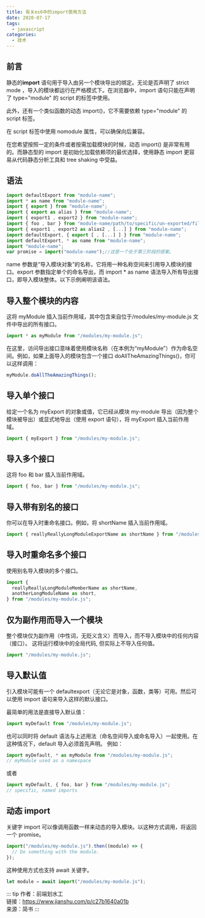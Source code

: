 ```yaml
---
title: 有关es6中的import使用方法
date: 2020-07-17
tags:
  - javascript
categories:
  - 技术
---
```


## 前言

静态的**import** 语句用于导入由另一个模块导出的绑定。无论是否声明了 strict mode ，导入的模块都运行在严格模式下。在浏览器中，import 语句只能在声明了 type="module" 的 script 的标签中使用。

此外，还有一个类似函数的动态 import()，它不需要依赖 type="module" 的 script 标签。

在 script 标签中使用 nomodule 属性，可以确保向后兼容。

在您希望按照一定的条件或者按需加载模块的时候，动态 import() 是非常有用的。而静态型的 import 是初始化加载依赖项的最优选择，使用静态 import 更容易从代码静态分析工具和 tree shaking 中受益。

## 语法

```js
import defaultExport from "module-name";
import * as name from "module-name";
import { export } from "module-name";
import { export as alias } from "module-name";
import { export1 , export2 } from "module-name";
import { foo , bar } from "module-name/path/to/specific/un-exported/file";
import { export1 , export2 as alias2 , [...] } from "module-name";
import defaultExport, { export [ , [...] ] } from "module-name";
import defaultExport, * as name from "module-name";
import "module-name";
var promise = import("module-name");//这是一个处于第三阶段的提案。
```

name 参数是“导入模块对象”的名称，它将用一种名称空间来引用导入模块的接口。export 参数指定单个的命名导出，而 import \* as name 语法导入所有导出接口，即导入模块整体。以下示例阐明该语法。

## 导入整个模块的内容

这将 myModule 插入当前作用域，其中包含来自位于/modules/my-module.js 文件中导出的所有接口。

```js
import * as myModule from "/modules/my-module.js";
```

在这里，访问导出接口意味着使用模块名称（在本例为“myModule”）作为命名空间。例如，如果上面导入的模块包含一个接口 doAllTheAmazingThings()，你可以这样调用：

```js
myModule.doAllTheAmazingThings();
```

## 导入单个接口

给定一个名为 myExport 的对象或值，它已经从模块 my-module 导出（因为整个模块被导出）或显式地导出（使用 export 语句），将 myExport 插入当前作用域。

```js
import { myExport } from "/modules/my-module.js";
```

## 导入多个接口

这将 foo 和 bar 插入当前作用域。

```js
import { foo, bar } from "/modules/my-module.js";
```

## 导入带有别名的接口

你可以在导入时重命名接口。例如，将 shortName 插入当前作用域。

```js
import { reallyReallyLongModuleExportName as shortName } from "/modules/my-module.js";
```

## 导入时重命名多个接口

使用别名导入模块的多个接口。

```js
import {
  reallyReallyLongModuleMemberName as shortName,
  anotherLongModuleName as short,
} from "/modules/my-module.js";
```

## 仅为副作用而导入一个模块

整个模块仅为副作用（中性词，无贬义含义）而导入，而不导入模块中的任何内容（接口）。 这将运行模块中的全局代码, 但实际上不导入任何值。

```js
import "/modules/my-module.js";
```

## 导入默认值

引入模块可能有一个 defaultexport（无论它是对象，函数，类等）可用。然后可以使用 import 语句来导入这样的默认接口。

最简单的用法是直接导入默认值：

```js
import myDefault from "/modules/my-module.js";
```

也可以同时将 default 语法与上述用法（命名空间导入或命名导入）一起使用。在这种情况下，default 导入必须首先声明。 例如：

```js
import myDefault, * as myModule from "/modules/my-module.js";
// myModule used as a namespace
```

或者

```js
import myDefault, { foo, bar } from "/modules/my-module.js";
// specific, named imports
```

## 动态 import

关键字 import 可以像调用函数一样来动态的导入模块。以这种方式调用，将返回一个 promise。

```js
import("/modules/my-module.js").then((module) => {
  // Do something with the module.
});
```

这种使用方式也支持 await 关键字。

```js
let module = await import("/modules/my-module.js");
```

::: tip
作者：前端划水工 <br>
链接：https://www.jianshu.com/p/c27b1640a01b <br>
来源：简书
:::
